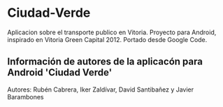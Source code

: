 Ciudad-Verde
============
Aplicacion sobre el transporte publico en Vitoria.
Proyecto para Android, inspirado en Vitoria Green Capital 2012.
Portado desde Google Code.


Información de autores de la aplicacón para Android 'Ciudad Verde'
------------------------------------------------------------------


Autores: Rubén Cabrera, Iker Zaldívar, David Santibañez y Javier Barambones
